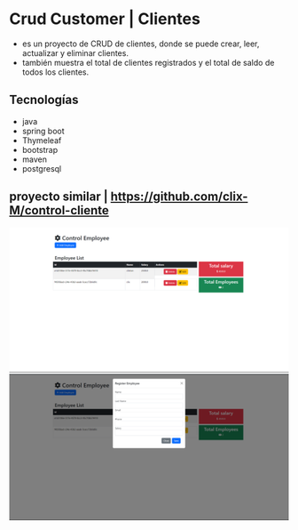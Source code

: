 # Crud Customer | Clientes
-   es un proyecto de CRUD de clientes, donde se puede crear, leer, actualizar y eliminar clientes.
-    también muestra el total de clientes registrados  y el total de saldo de todos los clientes.
## Tecnologías
- java
- spring boot
- Thymeleaf
- bootstrap
- maven
- postgresql

## proyecto similar | https://github.com/clix-M/control-cliente

![img](src/main/resources/static/get-all.png)
![img](src/main/resources/static/post-customer.png)
